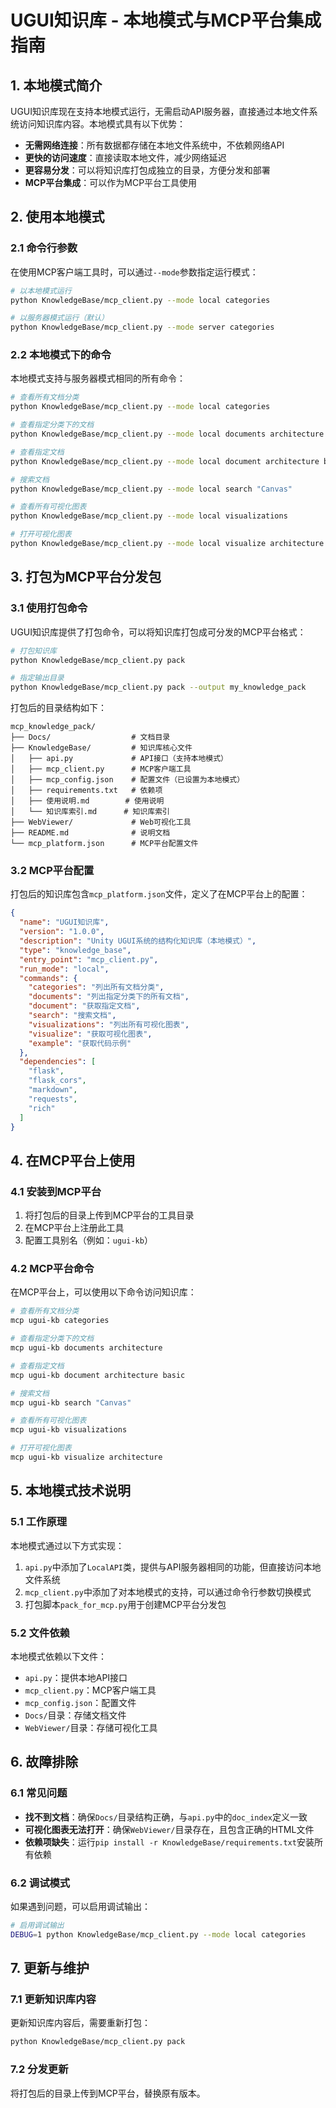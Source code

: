# UGUI知识库 - 本地模式与MCP平台集成指南

## 1. 本地模式简介

UGUI知识库现在支持本地模式运行，无需启动API服务器，直接通过本地文件系统访问知识库内容。本地模式具有以下优势：

- **无需网络连接**：所有数据都存储在本地文件系统中，不依赖网络API
- **更快的访问速度**：直接读取本地文件，减少网络延迟
- **更容易分发**：可以将知识库打包成独立的目录，方便分发和部署
- **MCP平台集成**：可以作为MCP平台工具使用

## 2. 使用本地模式

### 2.1 命令行参数

在使用MCP客户端工具时，可以通过`--mode`参数指定运行模式：

```bash
# 以本地模式运行
python KnowledgeBase/mcp_client.py --mode local categories

# 以服务器模式运行（默认）
python KnowledgeBase/mcp_client.py --mode server categories
```

### 2.2 本地模式下的命令

本地模式支持与服务器模式相同的所有命令：

```bash
# 查看所有文档分类
python KnowledgeBase/mcp_client.py --mode local categories

# 查看指定分类下的文档
python KnowledgeBase/mcp_client.py --mode local documents architecture

# 查看指定文档
python KnowledgeBase/mcp_client.py --mode local document architecture basic

# 搜索文档
python KnowledgeBase/mcp_client.py --mode local search "Canvas"

# 查看所有可视化图表
python KnowledgeBase/mcp_client.py --mode local visualizations

# 打开可视化图表
python KnowledgeBase/mcp_client.py --mode local visualize architecture
```

## 3. 打包为MCP平台分发包

### 3.1 使用打包命令

UGUI知识库提供了打包命令，可以将知识库打包成可分发的MCP平台格式：

```bash
# 打包知识库
python KnowledgeBase/mcp_client.py pack

# 指定输出目录
python KnowledgeBase/mcp_client.py pack --output my_knowledge_pack
```

打包后的目录结构如下：

```
mcp_knowledge_pack/
├── Docs/                  # 文档目录
├── KnowledgeBase/         # 知识库核心文件
│   ├── api.py             # API接口（支持本地模式）
│   ├── mcp_client.py      # MCP客户端工具
│   ├── mcp_config.json    # 配置文件（已设置为本地模式）
│   ├── requirements.txt   # 依赖项
│   ├── 使用说明.md        # 使用说明
│   └── 知识库索引.md      # 知识库索引
├── WebViewer/             # Web可视化工具
├── README.md              # 说明文档
└── mcp_platform.json      # MCP平台配置文件
```

### 3.2 MCP平台配置

打包后的知识库包含`mcp_platform.json`文件，定义了在MCP平台上的配置：

```json
{
  "name": "UGUI知识库",
  "version": "1.0.0",
  "description": "Unity UGUI系统的结构化知识库（本地模式）",
  "type": "knowledge_base",
  "entry_point": "mcp_client.py",
  "run_mode": "local",
  "commands": {
    "categories": "列出所有文档分类",
    "documents": "列出指定分类下的所有文档",
    "document": "获取指定文档",
    "search": "搜索文档",
    "visualizations": "列出所有可视化图表",
    "visualize": "获取可视化图表",
    "example": "获取代码示例"
  },
  "dependencies": [
    "flask",
    "flask_cors",
    "markdown",
    "requests",
    "rich"
  ]
}
```

## 4. 在MCP平台上使用

### 4.1 安装到MCP平台

1. 将打包后的目录上传到MCP平台的工具目录
2. 在MCP平台上注册此工具
3. 配置工具别名（例如：`ugui-kb`）

### 4.2 MCP平台命令

在MCP平台上，可以使用以下命令访问知识库：

```bash
# 查看所有文档分类
mcp ugui-kb categories

# 查看指定分类下的文档
mcp ugui-kb documents architecture

# 查看指定文档
mcp ugui-kb document architecture basic

# 搜索文档
mcp ugui-kb search "Canvas"

# 查看所有可视化图表
mcp ugui-kb visualizations

# 打开可视化图表
mcp ugui-kb visualize architecture
```

## 5. 本地模式技术说明

### 5.1 工作原理

本地模式通过以下方式实现：

1. `api.py`中添加了`LocalAPI`类，提供与API服务器相同的功能，但直接访问本地文件系统
2. `mcp_client.py`中添加了对本地模式的支持，可以通过命令行参数切换模式
3. 打包脚本`pack_for_mcp.py`用于创建MCP平台分发包

### 5.2 文件依赖

本地模式依赖以下文件：

- `api.py`：提供本地API接口
- `mcp_client.py`：MCP客户端工具
- `mcp_config.json`：配置文件
- `Docs/`目录：存储文档文件
- `WebViewer/`目录：存储可视化工具

## 6. 故障排除

### 6.1 常见问题

- **找不到文档**：确保`Docs/`目录结构正确，与`api.py`中的`doc_index`定义一致
- **可视化图表无法打开**：确保`WebViewer/`目录存在，且包含正确的HTML文件
- **依赖项缺失**：运行`pip install -r KnowledgeBase/requirements.txt`安装所有依赖

### 6.2 调试模式

如果遇到问题，可以启用调试输出：

```bash
# 启用调试输出
DEBUG=1 python KnowledgeBase/mcp_client.py --mode local categories
```

## 7. 更新与维护

### 7.1 更新知识库内容

更新知识库内容后，需要重新打包：

```bash
python KnowledgeBase/mcp_client.py pack
```

### 7.2 分发更新

将打包后的目录上传到MCP平台，替换原有版本。